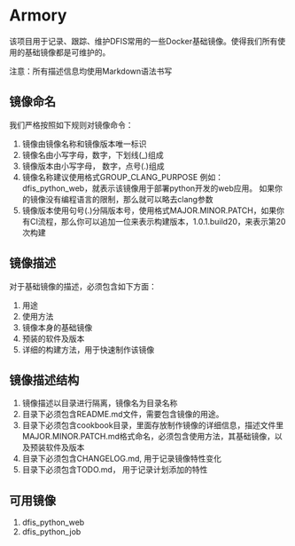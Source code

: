 # Armory

该项目用于记录、跟踪、维护DFIS常用的一些Docker基础镜像。使得我们所有使用的基础镜像都是可维护的。

注意：所有描述信息均使用Markdown语法书写

## 镜像命名

我们严格按照如下规则对镜像命令：
1. 镜像由镜像名称和镜像版本唯一标识
2. 镜像名由小写字母，数字，下划线(_)组成
3. 镜像版本由小写字母， 数字，点号(.)组成
4. 镜像名称建议使用格式GROUP_CLANG_PURPOSE
	例如：dfis_python_web，就表示该镜像用于部署python开发的web应用。
	如果你的镜像没有编程语言的限制，那么就可以略去clang参数
5. 镜像版本使用句号(.)分隔版本号，使用格式MAJOR.MINOR.PATCH，如果你有CI流程，那么你可以追加一位来表示构建版本，1.0.1.build20，来表示第20次构建

## 镜像描述

对于基础镜像的描述，必须包含如下方面：

1. 用途
2. 使用方法
3. 镜像本身的基础镜像
4. 预装的软件及版本
5. 详细的构建方法，用于快速制作该镜像

## 镜像描述结构

1. 镜像描述以目录进行隔离，镜像名为目录名称
2. 目录下必须包含README.md文件，需要包含镜像的用途。
3. 目录下必须包含cookbook目录，里面存放制作镜像的详细信息，描述文件里MAJOR.MINOR.PATCH.md格式命名，必须包含使用方法，其基础镜像，以及预装软件及版本
4. 目录下必须包含CHANGELOG.md, 用于记录镜像特性变化
5. 目录下必须包含TODO.md， 用于记录计划添加的特性

## 可用镜像
1. dfis_python_web
2. dfis_python_job